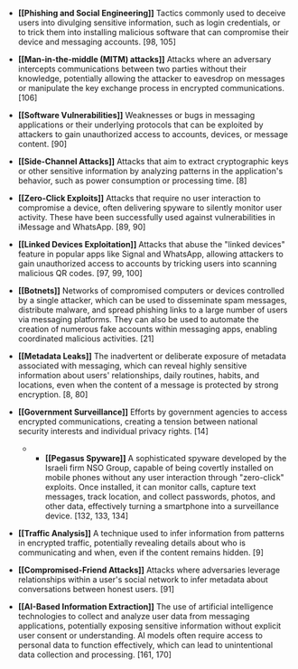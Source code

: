 * **[[Phishing and Social Engineering]]** Tactics commonly used to deceive users into divulging sensitive information, such as login credentials, or to trick them into installing malicious software that can compromise their device and messaging accounts. [98, 105]

* **[[Man-in-the-middle (MITM) attacks]]** Attacks where an adversary intercepts communications between two parties without their knowledge, potentially allowing the attacker to eavesdrop on messages or manipulate the key exchange process in encrypted communications. [106]

* **[[Software Vulnerabilities]]** Weaknesses or bugs in messaging applications or their underlying protocols that can be exploited by attackers to gain unauthorized access to accounts, devices, or message content. [90]

* **[[Side-Channel Attacks]]** Attacks that aim to extract cryptographic keys or other sensitive information by analyzing patterns in the application's behavior, such as power consumption or processing time. [8]

* **[[Zero-Click Exploits]]** Attacks that require no user interaction to compromise a device, often delivering spyware to silently monitor user activity. These have been successfully used against vulnerabilities in iMessage and WhatsApp. [89, 90]

* **[[Linked Devices Exploitation]]** Attacks that abuse the "linked devices" feature in popular apps like Signal and WhatsApp, allowing attackers to gain unauthorized access to accounts by tricking users into scanning malicious QR codes. [97, 99, 100]

* **[[Botnets]]** Networks of compromised computers or devices controlled by a single attacker, which can be used to disseminate spam messages, distribute malware, and spread phishing links to a large number of users via messaging platforms. They can also be used to automate the creation of numerous fake accounts within messaging apps, enabling coordinated malicious activities. [21]

* **[[Metadata Leaks]]** The inadvertent or deliberate exposure of metadata associated with messaging, which can reveal highly sensitive information about users' relationships, daily routines, habits, and locations, even when the content of a message is protected by strong encryption. [8, 80]

* **[[Government Surveillance]]** Efforts by government agencies to access encrypted communications, creating a tension between national security interests and individual privacy rights. [14]
	* * **[[Pegasus Spyware]]** A sophisticated spyware developed by the Israeli firm NSO Group, capable of being covertly installed on mobile phones without any user interaction through "zero-click" exploits. Once installed, it can monitor calls, capture text messages, track location, and collect passwords, photos, and other data, effectively turning a smartphone into a surveillance device. [132, 133, 134]

* **[[Traffic Analysis]]** A technique used to infer information from patterns in encrypted traffic, potentially revealing details about who is communicating and when, even if the content remains hidden. [9]

* **[[Compromised-Friend Attacks]]** Attacks where adversaries leverage relationships within a user's social network to infer metadata about conversations between honest users. [91]

* **[[AI-Based Information Extraction]]** The use of artificial intelligence technologies to collect and analyze user data from messaging applications, potentially exposing sensitive information without explicit user consent or understanding. AI models often require access to personal data to function effectively, which can lead to unintentional data collection and processing. [161, 170]